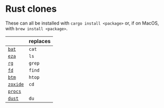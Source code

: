# Rust clones

These can all be installed with `cargo install <package>` or,
if on MacOS, with `brew install <package>`.

|                                                   | replaces |
| ------------------------------------------------- | -------- |
| [`bat`](https://github.com/sharkdp/bat)           | `cat`    |
| [`eza`](https://github.com/eza-community/eza)     | `ls`     |
| [`rg`](https://github.com/BurntSushi/ripgrep)  | `grep`   |
| [`fd`](https://github.com/sharkdp/fd)             | `find`   |
| [`btm`](https://github.com/ClementTsang/bottom)   | `htop`   |
| [`zoxide`](https://github.com/ajeetdsouza/zoxide) | `cd`     |
| [`procs`](https://github.com/dalance/procs)       |          |
| [`dust`](https://github.com/bootandy/dust)        | `du`     |
